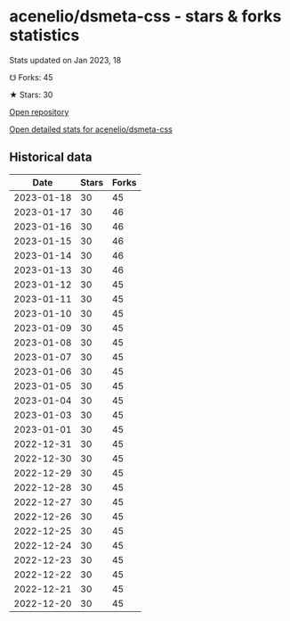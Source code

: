 # acenelio/dsmeta-css - stars & forks statistics

Stats updated on Jan 2023, 18

☋ Forks: 45

★ Stars: 30

[Open repository](https://github.com/acenelio/dsmeta-css)

[Open detailed stats for acenelio/dsmeta-css](https://reviewgithub.com/rep/acenelio/dsmeta-css)

## Historical data
| Date | Stars | Forks |
|------|-------|-------|
| 2023-01-18 | 30 | 45 | 
| 2023-01-17 | 30 | 46 | 
| 2023-01-16 | 30 | 46 | 
| 2023-01-15 | 30 | 46 | 
| 2023-01-14 | 30 | 46 | 
| 2023-01-13 | 30 | 46 | 
| 2023-01-12 | 30 | 45 | 
| 2023-01-11 | 30 | 45 | 
| 2023-01-10 | 30 | 45 | 
| 2023-01-09 | 30 | 45 | 
| 2023-01-08 | 30 | 45 | 
| 2023-01-07 | 30 | 45 | 
| 2023-01-06 | 30 | 45 | 
| 2023-01-05 | 30 | 45 | 
| 2023-01-04 | 30 | 45 | 
| 2023-01-03 | 30 | 45 | 
| 2023-01-01 | 30 | 45 | 
| 2022-12-31 | 30 | 45 | 
| 2022-12-30 | 30 | 45 | 
| 2022-12-29 | 30 | 45 | 
| 2022-12-28 | 30 | 45 | 
| 2022-12-27 | 30 | 45 | 
| 2022-12-26 | 30 | 45 | 
| 2022-12-25 | 30 | 45 | 
| 2022-12-24 | 30 | 45 | 
| 2022-12-23 | 30 | 45 | 
| 2022-12-22 | 30 | 45 | 
| 2022-12-21 | 30 | 45 | 
| 2022-12-20 | 30 | 45 | 

